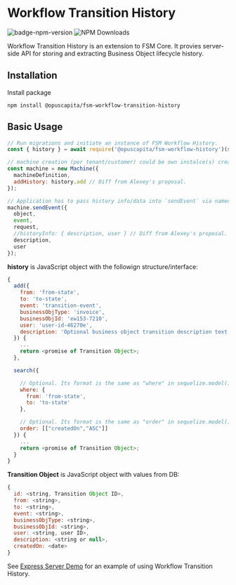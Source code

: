 # Workflow Transition History

![badge-npm-version](https://img.shields.io/npm/v/@opuscapita/fsm-workflow-transition-history.svg)
![NPM Downloads](https://img.shields.io/npm/dm/@opuscapita/fsm-workflow-transition-history.svg)

Workflow Transition History is an extension to FSM Core.  It provies server-side API for storing and extracting Business Object lifecycle history.

## Installation

Install package

```
npm install @opuscapita/fsm-workflow-transition-history
```

## Basic Usage

```javascript
// Run migrations and initiate an instance of FSM Workflow History.
const { history } = await require('@opuscapita/fsm-workflow-history')(sequelize);

// machine creation (per tenant/customer) could be own instalce(s) created.
const machine = new Machine({
  machineDefinition,
  addHistory: history.add // Diff from Alexey's proposal.
});

// Application has to pass history info/data into `sendEvent` via named parameter 'historyInfo'.
machine.sendEvent({
  object,
  event,
  request,
  //historyInfo: { description, user } // Diff from Alexey's proposal.
  description,
  user
});
```

**history** is JavaScript object with the followign structure/interface:

```javascript
{
  add({
    from: 'from-state',
    to: 'to-state',
    event: 'transition-event',
    businessObjType: 'invoice',
    businessObjId: 'ew153-7210',
    user: 'user-id-46270e',
    description: 'Optional business object transition description text'
  }) {
    ...
	return <promise of Transition Object>;
  },

  search({

    // Optional. Its format is the same as "where" in sequelize.model().findAll
    where: {
      from: 'from-state',
      to: 'to-state'
    },

    // Optional. Its format is the same as "order" in sequelize.model().findAll
    order: [["createdOn","ASC"]]
  }) {
    ...
	return <promise of Transition Object>;
  }
}
```

**Transition Object** is JavaScript object with values from DB:

```javascript
{
  id: <string, Transition Object ID>,
  from: <string>,
  to: <string>,
  event: <string>,
  businessObjType: <string>,
  businessObjId: <string>,
  user: <string, user ID>,
  description: <string or null>,
  createdOn: <date>
}
```

See [Express Server Demo](demo/server.js) for an example of using Workflow Transition History.

